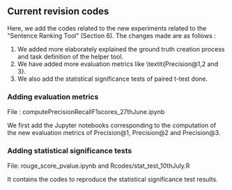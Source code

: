 ## Current revision codes
Here, we add the codes related to the new experiments related to the "Sentence Ranking Tool" (Section 6). The changes made are as follows : 
1. We added more elaborately explained the  ground truth creation process and task definition of the helper tool. 
2. We have added more evaluation metrics like \textit{Precision@1,2 and 3}. 
3. We also add the statistical significance tests of paired t-test done.

### Adding evaluation metrics
File : computePrecisionRecallF1scores_27thJune.ipynb

We first add the Jupyter notebooks corresponding to the computation of the new evaluation metrics of Precision@1, Precision@2 and Precision@3.

### Adding statistical significance tests
File: rouge_score_pvalue.ipynb and Rcodes/stat_test_10thJuly.R

It contains the codes to reproduce the statistical significance test results.


